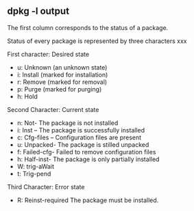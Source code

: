 ## dpkg -l <pkg-name> output

The first column corresponds to the status of a package.

Status of every package is represented by three characters xxx

First character: Desired state

- u: Unknown (an unknown state)
- i: Install (marked for installation)
- r: Remove (marked for removal)
- p: Purge (marked for purging)
- h: Hold

Second Character: Current state

- n: Not- The package is not installed
- i: Inst – The package is successfully installed
- c: Cfg-files – Configuration files are present
- u: Unpacked- The package is stilled unpacked
- f: Failed-cfg- Failed to remove configuration files
- h: Half-inst- The package is only partially installed
- W: trig-aWait
- t: Trig-pend

Third Character: Error state

- R: Reinst-required The package must be installed.
